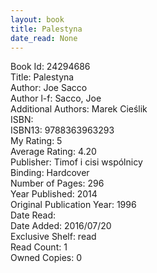 ```yaml
---
layout: book
title: Palestyna
date_read: None
---
```


Book Id: 24294686<br />
Title: Palestyna<br />
Author: Joe Sacco<br />
Author l-f: Sacco, Joe<br />
Additional Authors: Marek Cieślik<br />
ISBN: <br />
ISBN13: 9788363963293<br />
My Rating: 5<br />
Average Rating: 4.20<br />
Publisher: Timof i cisi wspólnicy<br />
Binding: Hardcover<br />
Number of Pages: 296<br />
Year Published: 2014<br />
Original Publication Year: 1996<br />
Date Read: <br />
Date Added: 2016/07/20<br />
Exclusive Shelf: read<br />
Read Count: 1<br />
Owned Copies: 0<br />


